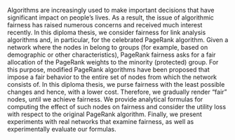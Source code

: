 Algorithms are increasingly used to make important decisions that have significant
impact on people’s lives. As a result, the issue of algorithmic fairness has raised
numerous concerns and received much interest recently. In this diploma thesis, we
consider fairness for link analysis algorithms and, in particular, for the celebrated
PageRank algorithm. Given a network where the nodes in belong to groups (for example, based on demographic or
other characteristics), PageRank fairness asks for a fair allocation of the PageRank
weights to the minority (protected) group. For this purpose, modified PageRank
algorithms have been proposed that impose a fair behavior to the entire set of nodes
from which the network consists of. In this diploma thesis, we purse fairness with the
least possible changes and hence, with a lower cost. Therefore, we gradually render
“fair” nodes, until we achieve fairness. We provide analytical formulas for computing the
effect of such nodes on fairness and consider the utility loss with respect to the original
PageRank algorithm. Finally, we present experiments with real networks that examine
fairness, as well as experimentally evaluate our formulas.

